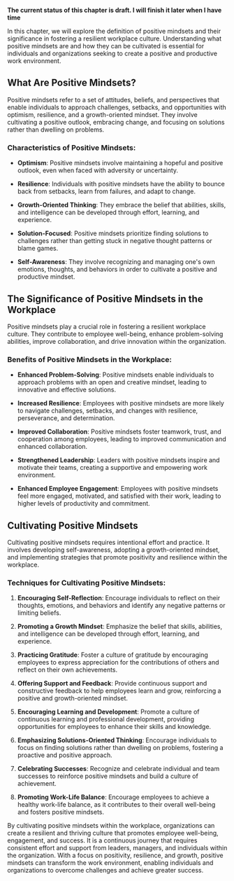 **The current status of this chapter is draft. I will finish it later when I have time**

In this chapter, we will explore the definition of positive mindsets and their significance in fostering a resilient workplace culture. Understanding what positive mindsets are and how they can be cultivated is essential for individuals and organizations seeking to create a positive and productive work environment.

What Are Positive Mindsets?
---------------------------

Positive mindsets refer to a set of attitudes, beliefs, and perspectives that enable individuals to approach challenges, setbacks, and opportunities with optimism, resilience, and a growth-oriented mindset. They involve cultivating a positive outlook, embracing change, and focusing on solutions rather than dwelling on problems.

### Characteristics of Positive Mindsets:

* **Optimism**: Positive mindsets involve maintaining a hopeful and positive outlook, even when faced with adversity or uncertainty.

* **Resilience**: Individuals with positive mindsets have the ability to bounce back from setbacks, learn from failures, and adapt to change.

* **Growth-Oriented Thinking**: They embrace the belief that abilities, skills, and intelligence can be developed through effort, learning, and experience.

* **Solution-Focused**: Positive mindsets prioritize finding solutions to challenges rather than getting stuck in negative thought patterns or blame games.

* **Self-Awareness**: They involve recognizing and managing one's own emotions, thoughts, and behaviors in order to cultivate a positive and productive mindset.

The Significance of Positive Mindsets in the Workplace
------------------------------------------------------

Positive mindsets play a crucial role in fostering a resilient workplace culture. They contribute to employee well-being, enhance problem-solving abilities, improve collaboration, and drive innovation within the organization.

### Benefits of Positive Mindsets in the Workplace:

* **Enhanced Problem-Solving**: Positive mindsets enable individuals to approach problems with an open and creative mindset, leading to innovative and effective solutions.

* **Increased Resilience**: Employees with positive mindsets are more likely to navigate challenges, setbacks, and changes with resilience, perseverance, and determination.

* **Improved Collaboration**: Positive mindsets foster teamwork, trust, and cooperation among employees, leading to improved communication and enhanced collaboration.

* **Strengthened Leadership**: Leaders with positive mindsets inspire and motivate their teams, creating a supportive and empowering work environment.

* **Enhanced Employee Engagement**: Employees with positive mindsets feel more engaged, motivated, and satisfied with their work, leading to higher levels of productivity and commitment.

Cultivating Positive Mindsets
-----------------------------

Cultivating positive mindsets requires intentional effort and practice. It involves developing self-awareness, adopting a growth-oriented mindset, and implementing strategies that promote positivity and resilience within the workplace.

### Techniques for Cultivating Positive Mindsets:

1. **Encouraging Self-Reflection**: Encourage individuals to reflect on their thoughts, emotions, and behaviors and identify any negative patterns or limiting beliefs.

2. **Promoting a Growth Mindset**: Emphasize the belief that skills, abilities, and intelligence can be developed through effort, learning, and experience.

3. **Practicing Gratitude**: Foster a culture of gratitude by encouraging employees to express appreciation for the contributions of others and reflect on their own achievements.

4. **Offering Support and Feedback**: Provide continuous support and constructive feedback to help employees learn and grow, reinforcing a positive and growth-oriented mindset.

5. **Encouraging Learning and Development**: Promote a culture of continuous learning and professional development, providing opportunities for employees to enhance their skills and knowledge.

6. **Emphasizing Solutions-Oriented Thinking**: Encourage individuals to focus on finding solutions rather than dwelling on problems, fostering a proactive and positive approach.

7. **Celebrating Successes**: Recognize and celebrate individual and team successes to reinforce positive mindsets and build a culture of achievement.

8. **Promoting Work-Life Balance**: Encourage employees to achieve a healthy work-life balance, as it contributes to their overall well-being and fosters positive mindsets.

By cultivating positive mindsets within the workplace, organizations can create a resilient and thriving culture that promotes employee well-being, engagement, and success. It is a continuous journey that requires consistent effort and support from leaders, managers, and individuals within the organization. With a focus on positivity, resilience, and growth, positive mindsets can transform the work environment, enabling individuals and organizations to overcome challenges and achieve greater success.
